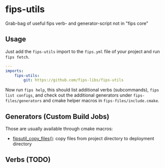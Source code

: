 # fips-utils
Grab-bag of useful fips verb- and generator-script not in "fips core"

## Usage

Just add the ```fips-utils``` import to the ```fips.yml``` file
of your project and run ```fips fetch```.

```yaml
---
imports:
    fips-utils:
        git: https://github.com/fips-libs/fips-utils
```

Now run ```fips help```, this should list additional verbs (subcommands),
```fips list configs```, and check out the additional generators
under ```fips-files/generators``` and cmake helper macros in
```fips-files/include.cmake```.

## Generators (Custom Build Jobs)

Those are usually available through cmake macros:

- [fipsutil_copy_files()](fips-files/generators/copy.py): copy files from
  project directory to deployment directory

## Verbs (TODO)

